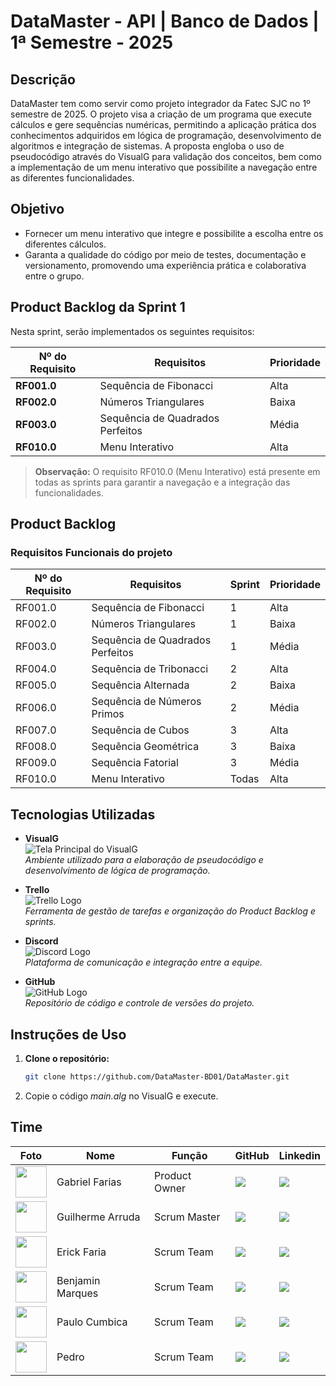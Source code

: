 # DataMaster - API | Banco de Dados | 1ª Semestre - 2025

## Descrição
DataMaster tem como servir como projeto integrador da Fatec SJC no 1º semestre de 2025. O projeto visa a criação de um programa que execute cálculos e gere sequências numéricas, permitindo a aplicação prática dos conhecimentos adquiridos em lógica de programação, desenvolvimento de algoritmos e integração de sistemas. A proposta engloba o uso de pseudocódigo através do VisualG para validação dos conceitos, bem como a implementação de um menu interativo que possibilite a navegação entre as diferentes funcionalidades.

## Objetivo
- Fornecer um menu interativo que integre e possibilite a escolha entre os diferentes cálculos.
- Garanta a qualidade do código por meio de testes, documentação e versionamento, promovendo uma experiência prática e colaborativa entre o grupo.

## Product Backlog da Sprint 1

Nesta sprint, serão implementados os seguintes requisitos:

| Nº do Requisito | Requisitos                       | Prioridade |
| --------------- | -------------------------------- | ---------- |
| **RF001.0**    | Sequência de Fibonacci           | Alta       |
| **RF002.0**    | Números Triangulares             | Baixa      |
| **RF003.0**    | Sequência de Quadrados Perfeitos | Média      |
| **RF010.0**    | Menu Interativo                  | Alta       |

> **Observação:** O requisito RF010.0 (Menu Interativo) está presente em todas as sprints para garantir a navegação e a integração das funcionalidades.

## Product Backlog

### Requisitos Funcionais do projeto

| Nº do Requisito | Requisitos                             | Sprint | Prioridade |
| --------------- | -------------------------------------- | ------ | ---------- |
| RF001.0         | Sequência de Fibonacci                 | 1      | Alta       |
| RF002.0         | Números Triangulares                   | 1      | Baixa      |
| RF003.0         | Sequência de Quadrados Perfeitos       | 1      | Média      |
| RF004.0         | Sequência de Tribonacci                | 2      | Alta       |
| RF005.0         | Sequência Alternada                    | 2      | Baixa      |
| RF006.0         | Sequência de Números Primos            | 2      | Média      |
| RF007.0         | Sequência de Cubos                     | 3      | Alta       |
| RF008.0         | Sequência Geométrica                   | 3      | Baixa      |
| RF009.0         | Sequência Fatorial                     | 3      | Média      |
| RF010.0         | Menu Interativo                        | Todas  | Alta       |

## Tecnologias Utilizadas

- **VisualG**  
  ![Tela Principal do VisualG](https://documentation.help/VISUALG-Versao/telaprin.jpg)  
  *Ambiente utilizado para a elaboração de pseudocódigo e desenvolvimento de lógica de programação.*

- **Trello**  
  ![Trello Logo](https://img.shields.io/badge/Trello-0052CC?style=for-the-badge&logo=trello&logoColor=white)  
  *Ferramenta de gestão de tarefas e organização do Product Backlog e sprints.*

- **Discord**  
  ![Discord Logo](https://img.shields.io/badge/Discord-7289DA?style=for-the-badge&logo=discord&logoColor=white)  
  *Plataforma de comunicação e integração entre a equipe.*

- **GitHub**  
  ![GitHub Logo](https://img.shields.io/badge/GitHub-100000?style=for-the-badge&logo=github&logoColor=white)  
  *Repositório de código e controle de versões do projeto.*

## Instruções de Uso

1. **Clone o repositório:**
   ```bash
   git clone https://github.com/DataMaster-BD01/DataMaster.git
2. Copie o código *main.alg* no VisualG e execute.
   

## Time

| Foto                            | Nome               | Função          | GitHub                                                                                                                      | Linkedin                                                                                                                  |
| ------------------------------- | ------------------ | --------------- | --------------------------------------------------------------------------------------------------------------------------- | ------------------------------------------------------------------------------------------------------------------------- |
| <img src="src/img_team/Gabriel.jpg" width=50px> | Gabriel Farias     | Product Owner   | <a href="#"><img src="https://img.shields.io/badge/GitHub-100000?style=for-the-badge&logo=github&logoColor=white"></a>     | <a href="#"><img src="https://img.shields.io/badge/LinkedIn-0077B5?style=for-the-badge&logo=linkedin&logoColor=white"></a> |
| <img src="src/img_team/Guilherme.jpg" width=50px> | Guilherme Arruda   | Scrum Master    | <a href="#"><img src="https://img.shields.io/badge/GitHub-100000?style=for-the-badge&logo=github&logoColor=white"></a>     | <a href="#"><img src="https://img.shields.io/badge/LinkedIn-0077B5?style=for-the-badge&logo=linkedin&logoColor=white"></a> |
| <img src="src/img_team/Erick.jpg" width=50px>     | Erick Faria        | Scrum Team      | <a href="https://github.com/ErickvFaria"><img src="https://img.shields.io/badge/GitHub-100000?style=for-the-badge&logo=github&logoColor=white"></a> | <a href="https://www.linkedin.com/in/%C3%A9rick-vin%C3%ADcius-79193b253/"><img src="https://img.shields.io/badge/LinkedIn-0077B5?style=for-the-badge&logo=linkedin&logoColor=white"></a> |
| <img src="src/img_team/Benjamin.jpg" width=50px>  | Benjamin Marques   | Scrum Team      | <a href="#"><img src="https://img.shields.io/badge/GitHub-100000?style=for-the-badge&logo=github&logoColor=white"></a>     | <a href="#"><img src="https://img.shields.io/badge/LinkedIn-0077B5?style=for-the-badge&logo=linkedin&logoColor=white"></a> |
| <img src="src/img_team/Paulo.jpeg" width=50px>     | Paulo Cumbica      | Scrum Team      | <a href="#"><img src="https://img.shields.io/badge/GitHub-100000?style=for-the-badge&logo=github&logoColor=white"></a>     | <a href="#"><img src="https://img.shields.io/badge/LinkedIn-0077B5?style=for-the-badge&logo=linkedin&logoColor=white"></a> |
| <img src="src/img_team/Pedro.jpg" width=50px>     | Pedro              | Scrum Team      | <a href="#"><img src="https://img.shields.io/badge/GitHub-100000?style=for-the-badge&logo=github&logoColor=white"></a>     | <a href="#"><img src="https://img.shields.io/badge/LinkedIn-0077B5?style=for-the-badge&logo=linkedin&logoColor=white"></a> |


